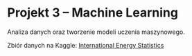 # Projekt 3 – Machine Learning

Analiza danych oraz tworzenie modeli uczenia maszynowego.

Zbiór danych na Kaggle: 
[International Energy Statistics](https://www.kaggle.com/teejmahal20/airline-passenger-satisfaction)
